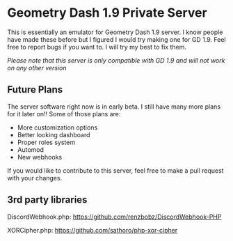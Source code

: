 # Geometry Dash 1.9 Private Server

This is essentially an emulator for Geometry Dash 1.9 server. I know people have made these before but I figured I would try making one for GD 1.9. Feel free to report bugs if you want to. I will try my best to fix them.

*Please note that this server is only compatible with GD 1.9 and will not work on any other version*

## Future Plans

The server software right now is in early beta. I still have many more plans for it later on!! Some of those plans are:

* More customization options
* Better looking dashboard
* Proper roles system
* Automod
* New webhooks

If you would like to contribute to this server, feel free to make a pull request with your changes.

## 3rd party libraries

DiscordWebhook.php: https://github.com/renzbobz/DiscordWebhook-PHP

XORCipher.php: https://github.com/sathoro/php-xor-cipher